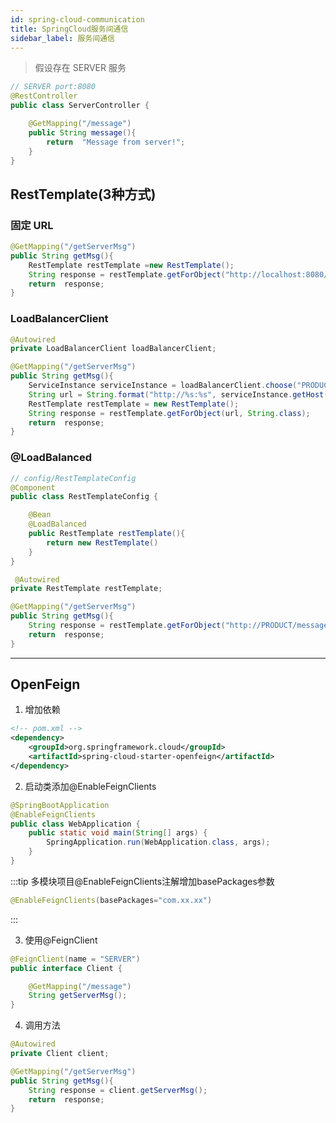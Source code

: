 ```yaml
---
id: spring-cloud-communication
title: SpringCloud服务间通信
sidebar_label: 服务间通信
---
```


> 假设存在 SERVER 服务

```java
// SERVER port:8080
@RestController
public class ServerController {

    @GetMapping("/message")
    public String message(){
        return  "Message from server!";
    }
}
```

## RestTemplate(3种方式)

### 固定 URL

```java
@GetMapping("/getServerMsg")
public String getMsg(){
    RestTemplate restTemplate =new RestTemplate();
    String response = restTemplate.getForObject("http://localhost:8080/message",String.class);
    return  response;
}
```

### LoadBalancerClient

```java
@Autowired
private LoadBalancerClient loadBalancerClient;

@GetMapping("/getServerMsg")
public String getMsg(){
    ServiceInstance serviceInstance = loadBalancerClient.choose("PRODUCT");
    String url = String.format("http://%s:%s", serviceInstance.getHost(), serviceInstance.getPort()) + "/message";
    RestTemplate restTemplate = new RestTemplate();
    String response = restTemplate.getForObject(url, String.class);
    return  response;
}
```

### @LoadBalanced

```java
// config/RestTemplateConfig
@Component
public class RestTemplateConfig {

    @Bean
    @LoadBalanced
    public RestTemplate restTemplate(){
        return new RestTemplate()
    }
}
```

```java
 @Autowired
private RestTemplate restTemplate;

@GetMapping("/getServerMsg")
public String getMsg(){
    String response = restTemplate.getForObject("http://PRODUCT/message",String.class);
    return  response;
}
```

---

## OpenFeign

1. 增加依赖

```xml
<!-- pom.xml -->
<dependency>
    <groupId>org.springframework.cloud</groupId>
    <artifactId>spring-cloud-starter-openfeign</artifactId>
</dependency>
```

2. 启动类添加@EnableFeignClients

```java
@SpringBootApplication
@EnableFeignClients
public class WebApplication {
    public static void main(String[] args) {
        SpringApplication.run(WebApplication.class, args);
    }
}
```

:::tip
多模块项目@EnableFeignClients注解增加basePackages参数

```java
@EnableFeignClients(basePackages="com.xx.xx")
```

:::


3. 使用@FeignClient

```java
@FeignClient(name = "SERVER")
public interface Client {

    @GetMapping("/message")
    String getServerMsg();
}
```

4. 调用方法

```java
@Autowired
private Client client;

@GetMapping("/getServerMsg")
public String getMsg(){
    String response = client.getServerMsg();
    return  response;
}
```
